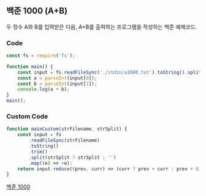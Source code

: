## 백준 1000 (A+B)
두 정수 A와 B를 입력받은 다음, A+B를 출력하는 프로그램을 작성하는 백준 예제코드.

### Code

```js
const fs = require('fs');

function main() {
    const input = fs.readFileSync('./stdin/a1000.txt').toString().split(' ');
    const a = parseInt(input[0]);
    const b = parseInt(input[1]);
    console.log(a + b);
}
main();
```

### Custom Code

```js
function mainCustom(strFilename, strSplit) {
    const input = fs
        .readFileSync(strFilename)
        .toString()
        .trim()
        .split(strSplit ? strSplit : '')
        .map((e) => +e);
    return input.reduce((prev, curr) => (curr ? prev + curr : prev + 0));
}
```
[백준 1000](https://www.acmicpc.net/problem/1000)